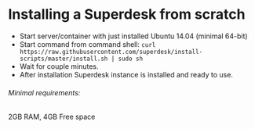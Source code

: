 # Installing a Superdesk from scratch

- Start server/container with just installed Ubuntu 14.04 (minimal 64-bit)
- Start command from command shell:
```curl https://raw.githubusercontent.com/superdesk/install-scripts/master/install.sh | sudo sh```
- Wait for couple minutes.
- After installation Superdesk instance is installed and ready to use.

###### Minimal requirements:
2GB RAM, 4GB Free space
